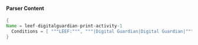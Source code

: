 #### Parser Content
```Java
{
Name = leef-digitalguardian-print-activity-1
  Conditions = [ """LEEF:""", """|Digital Guardian|Digital Guardian|""", """DigitalGuardian-Events""", """|22|""" ]
}
```
